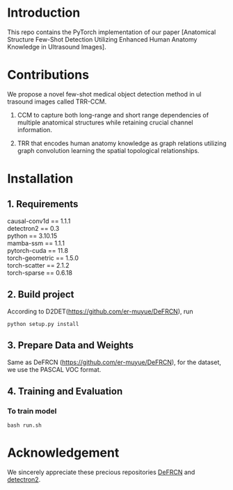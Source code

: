 
# Introduction
This repo contains the PyTorch implementation of our paper [Anatomical Structure Few-Shot Detection Utilizing Enhanced Human Anatomy Knowledge in Ultrasound Images].


# Contributions
We propose a novel few-shot medical object detection method in ul trasound images called TRR-CCM.

1. CCM to capture both long-range and short range dependencies of multiple anatomical structures while retaining crucial channel information.

2. TRR that encodes human anatomy knowledge as graph relations utilizing graph convolution learning the spatial topological relationships.


# Installation

## 1. Requirements
causal-conv1d == 1.1.1  
detectron2 == 0.3  
python == 3.10.15  
mamba-ssm == 1.1.1   
pytorch-cuda == 11.8   
torch-geometric == 1.5.0    
torch-scatter == 2.1.2                      
torch-sparse == 0.6.18   

## 2. Build project
According to D2DET(https://github.com/er-muyue/DeFRCN), run  

    python setup.py install

## 3. Prepare Data and Weights
Same as DeFRCN (https://github.com/er-muyue/DeFRCN), for the dataset, we use the PASCAL VOC format.

## 4. Training and Evaluation
### To train model  
    bash run.sh

# Acknowledgement
We sincerely appreciate these precious repositories [DeFRCN](https://github.com/er-muyue/DeFRCN) and [detectron2](https://github.com/facebookresearch/detectron2).
